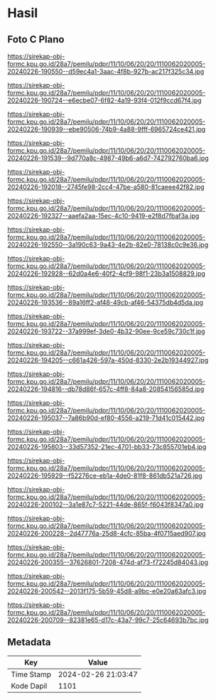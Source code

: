 # Hasil

## Foto C Plano

https://sirekap-obj-formc.kpu.go.id/28a7/pemilu/pdpr/11/10/06/20/20/1110062020005-20240226-190550--d59ec4a1-3aac-4f8b-927b-ac217f325c34.jpg

https://sirekap-obj-formc.kpu.go.id/28a7/pemilu/pdpr/11/10/06/20/20/1110062020005-20240226-190724--e6ecbe07-6f82-4a19-93f4-012f9ccd67f4.jpg

https://sirekap-obj-formc.kpu.go.id/28a7/pemilu/pdpr/11/10/06/20/20/1110062020005-20240226-190939--ebe90506-74b9-4a88-9fff-6965724ce421.jpg

https://sirekap-obj-formc.kpu.go.id/28a7/pemilu/pdpr/11/10/06/20/20/1110062020005-20240226-191539--9d770a8c-4987-49b6-a6d7-742792760ba6.jpg

https://sirekap-obj-formc.kpu.go.id/28a7/pemilu/pdpr/11/10/06/20/20/1110062020005-20240226-192018--2745fe98-2cc4-47be-a580-81caeee42f82.jpg

https://sirekap-obj-formc.kpu.go.id/28a7/pemilu/pdpr/11/10/06/20/20/1110062020005-20240226-192327--aaefa2aa-15ec-4c10-9419-e2f8d7fbaf3a.jpg

https://sirekap-obj-formc.kpu.go.id/28a7/pemilu/pdpr/11/10/06/20/20/1110062020005-20240226-192550--3a190c63-9a43-4e2b-82e0-78138c0c9e36.jpg

https://sirekap-obj-formc.kpu.go.id/28a7/pemilu/pdpr/11/10/06/20/20/1110062020005-20240226-192928--62d0a4e6-40f2-4cf9-98f1-23b3a1508829.jpg

https://sirekap-obj-formc.kpu.go.id/28a7/pemilu/pdpr/11/10/06/20/20/1110062020005-20240226-193536--89a16ff2-af48-49cb-af46-54375db4d5da.jpg

https://sirekap-obj-formc.kpu.go.id/28a7/pemilu/pdpr/11/10/06/20/20/1110062020005-20240226-193722--37a999ef-3de0-4b32-90ee-9ce59c730c1f.jpg

https://sirekap-obj-formc.kpu.go.id/28a7/pemilu/pdpr/11/10/06/20/20/1110062020005-20240226-194205--c661a426-597a-450d-8330-2e2b19344927.jpg

https://sirekap-obj-formc.kpu.go.id/28a7/pemilu/pdpr/11/10/06/20/20/1110062020005-20240226-194816--db78d86f-657c-4ff8-84a8-20854156585d.jpg

https://sirekap-obj-formc.kpu.go.id/28a7/pemilu/pdpr/11/10/06/20/20/1110062020005-20240226-195037--7a86b90d-ef80-4556-a219-71d41c015442.jpg

https://sirekap-obj-formc.kpu.go.id/28a7/pemilu/pdpr/11/10/06/20/20/1110062020005-20240226-195803--33d57352-21ec-4701-bb33-73c855701eb4.jpg

https://sirekap-obj-formc.kpu.go.id/28a7/pemilu/pdpr/11/10/06/20/20/1110062020005-20240226-195929--f52276ce-eb1a-4de0-81f8-861db521a726.jpg

https://sirekap-obj-formc.kpu.go.id/28a7/pemilu/pdpr/11/10/06/20/20/1110062020005-20240226-200102--3a1e87c7-5221-44de-865f-f6043f8347a0.jpg

https://sirekap-obj-formc.kpu.go.id/28a7/pemilu/pdpr/11/10/06/20/20/1110062020005-20240226-200228--2d47776a-25d8-4cfc-85ba-4f0715aed907.jpg

https://sirekap-obj-formc.kpu.go.id/28a7/pemilu/pdpr/11/10/06/20/20/1110062020005-20240226-200355--37626801-7208-474d-af73-f72245d84043.jpg

https://sirekap-obj-formc.kpu.go.id/28a7/pemilu/pdpr/11/10/06/20/20/1110062020005-20240226-200542--2013f175-5b59-45d8-a9bc-e0e20a63afc3.jpg

https://sirekap-obj-formc.kpu.go.id/28a7/pemilu/pdpr/11/10/06/20/20/1110062020005-20240226-200709--82381e65-d17c-43a7-99c7-25c64693b7bc.jpg


## Metadata

| Key        | Value               |
| ---------- | ------------------- |
| Time Stamp | 2024-02-26 21:03:47 |
| Kode Dapil | 1101                |



